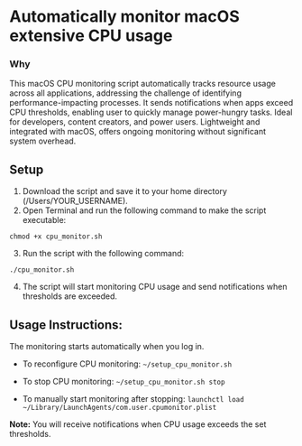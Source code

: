 # Automatically monitor macOS extensive CPU usage

### Why

This macOS CPU monitoring script automatically tracks resource usage across all applications, addressing the challenge of identifying performance-impacting processes. It sends notifications when apps exceed CPU thresholds, enabling user to quickly manage power-hungry tasks. Ideal for developers, content creators, and power users. Lightweight and integrated with macOS, offers ongoing monitoring without significant system overhead.

## Setup

1. Download the script and save it to your home directory (/Users/YOUR_USERNAME).
2. Open Terminal and run the following command to make the script executable:

```
chmod +x cpu_monitor.sh
```

3. Run the script with the following command:

```
./cpu_monitor.sh
```

4. The script will start monitoring CPU usage and send notifications when thresholds are exceeded.

## Usage Instructions:

The monitoring starts automatically when you log in.

- To reconfigure CPU monitoring:
`~/setup_cpu_monitor.sh`


- To stop CPU monitoring:
`~/setup_cpu_monitor.sh stop`


- To manually start monitoring after stopping:
`launchctl load ~/Library/LaunchAgents/com.user.cpumonitor.plist`


**Note:** You will receive notifications when CPU usage exceeds the set thresholds.
